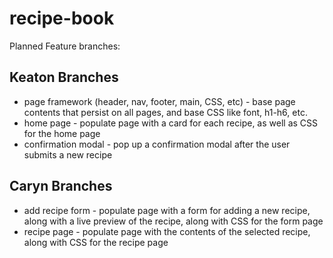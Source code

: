 # recipe-book

Planned Feature branches:

## Keaton Branches
- page framework (header, nav, footer, main, CSS, etc) - base page contents that persist on all pages, and base CSS like font, h1-h6, etc.
- home page - populate page with a card for each recipe, as well as CSS for the home page
- confirmation modal - pop up a confirmation modal after the user submits a new recipe

## Caryn Branches
- add recipe form - populate page with a form for adding a new recipe, along with a live preview of the recipe, along with CSS for the form page
- recipe page - populate page with the contents of the selected recipe, along with CSS for the recipe page
